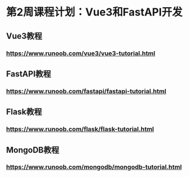 # 第2周课程计划：Vue3和FastAPI开发

## Vue3教程

### https://www.runoob.com/vue3/vue3-tutorial.html

## FastAPI教程

### https://www.runoob.com/fastapi/fastapi-tutorial.html

## Flask教程

### https://www.runoob.com/flask/flask-tutorial.html

## MongoDB教程

### https://www.runoob.com/mongodb/mongodb-tutorial.html
